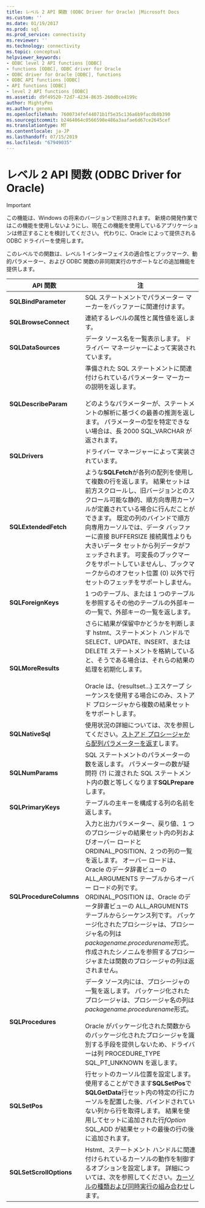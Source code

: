 ```yaml
---
title: レベル 2 API 関数 (ODBC Driver for Oracle) |Microsoft Docs
ms.custom: ''
ms.date: 01/19/2017
ms.prod: sql
ms.prod_service: connectivity
ms.reviewer: ''
ms.technology: connectivity
ms.topic: conceptual
helpviewer_keywords:
- ODBC level 2 API functions [ODBC]
- functions [ODBC], ODBC driver for Oracle
- ODBC driver for Oracle [ODBC], functions
- ODBC API functions [ODBC]
- API functions [ODBC]
- level 2 API functions [ODBC]
ms.assetid: d9f49520-72d7-4234-8635-260d0ce4199c
author: MightyPen
ms.author: genemi
ms.openlocfilehash: 7600734fef44071b1f5e35c136a6b9facdb8b390
ms.sourcegitcommit: b2464064c0566590e486a3aafae6d67ce2645cef
ms.translationtype: MT
ms.contentlocale: ja-JP
ms.lasthandoff: 07/15/2019
ms.locfileid: "67949035"
---
```

# <a name="level-2-api-functions-odbc-driver-for-oracle"></a>レベル 2 API 関数 (ODBC Driver for Oracle)
> [!IMPORTANT]  
>  この機能は、Windows の将来のバージョンで削除されます。 新規の開発作業ではこの機能を使用しないようにし、現在この機能を使用しているアプリケーションは修正することを検討してください。 代わりに、Oracle によって提供される ODBC ドライバーを使用します。  
  
 このレベルでの関数は、レベル 1 インターフェイスの適合性とブックマーク、動的パラメーター、および ODBC 関数の非同期実行のサポートなどの追加機能を提供します。  
  
|API 関数|注|  
|------------------|-----------|  
|**SQLBindParameter**|SQL ステートメントでパラメーター マーカーをバッファーに関連付けます。|  
|**SQLBrowseConnect**|連続するレベルの属性と属性値を返します。|  
|**SQLDataSources**|データ ソース名を一覧表示します。 ドライバー マネージャーによって実装されています。|  
|**SQLDescribeParam**|準備された SQL ステートメントに関連付けられているパラメーター マーカーの説明を返します。<br /><br /> どのようなパラメーターが、ステートメントの解析に基づくの最善の推測を返します。 パラメーターの型を特定できない場合は、長 2000 SQL_VARCHAR が返されます。|  
|**SQLDrivers**|ドライバー マネージャーによって実装されています。|  
|**SQLExtendedFetch**|ような**SQLFetch**が各列の配列を使用して複数の行を返します。 結果セットは前方スクロールし、旧バージョンとのスクロール可能な静的、順方向専用カーソルが定義されている場合に行んだことができます。 既定の列のバインドで順方向専用カーソルでは、データ バッファーに直接 BUFFERSIZE 接続属性よりも大きいデータ セットから列データがフェッチされます。 可変長のブックマークをサポートしていませんし、ブックマークからのオフセット位置 (0) 以外で行セットのフェッチをサポートしません。|  
|**SQLForeignKeys**|1 つのテーブル、または 1 つのテーブルを参照するその他のテーブルの外部キーの一覧で、外部キーの一覧を返します。|  
|**SQLMoreResults**|さらに結果が保留中かどうかを判断します hstmt、ステートメント ハンドルで SELECT、UPDATE、INSERT、または DELETE ステートメントを格納していると、そうである場合は、それらの結果の処理を初期化します。<br /><br /> Oracle は、{resultset...} エスケープ シーケンスを使用する場合にのみ、ストアド プロシージャから複数の結果セットをサポートします。|  
|**SQLNativeSql**|使用状況の詳細については、次を参照してください。[ストアド プロシージャから配列パラメーターを返す](../../odbc/microsoft/returning-array-parameters-from-stored-procedures.md)します。|  
|**SQLNumParams**|SQL ステートメントのパラメーターの数を返します。 パラメーターの数が疑問符 (?) に渡された SQL ステートメント内の数と等しくなります**SQLPrepare**します。|  
|**SQLPrimaryKeys**|テーブルの主キーを構成する列の名前を返します。|  
|**SQLProcedureColumns**|入力と出力パラメーター、戻り値、1 つのプロシージャの結果セット内の列およびオーバー ロードと ORDINAL_POSITION、2 つの列の一覧を返します。 オーバー ロードは、Oracle のデータ辞書ビューの ALL_ARGUMENTS テーブルからオーバー ロードの列です。 ORDINAL_POSITION は、Oracle のデータ辞書ビューの ALL_ARGUMENTS テーブルからシーケンス列です。 パッケージ化されたプロシージャは、プロシージャ名の列は*packagename.procedurename*形式。 作成されたシノニムを参照するプロシージャまたは関数のプロシージャの列は返されません。|  
|**SQLProcedures**|データ ソース内には、プロシージャの一覧を返します。 パッケージ化されたプロシージャは、プロシージャ名の列は*packagename.procedurename*形式。<br /><br /> Oracle がパッケージ化された関数からのパッケージ化されたプロシージャを識別する手段を提供しないため、ドライバーは列 PROCEDURE_TYPE SQL_PT_UNKNOWN を返します。|  
|**SQLSetPos**|行セットのカーソル位置を設定します。 使用することができます**SQLSetPos**で**SQLGetData**行セット内の特定の行にカーソルを配置した後、バインドされていない列から行を取得します。 結果を使用してセットに追加された行*fOption* SQL_ADD が結果セットの最後の行の後に追加されます。|  
|**SQLSetScrollOptions**|Hstmt、ステートメント ハンドルに関連付けられているカーソルの動作を制御するオプションを設定します。 詳細については、次を参照してください。[カーソルの種類および同時実行の組み合わせ](../../odbc/microsoft/cursor-type-and-concurrency-combinations.md)します。|
